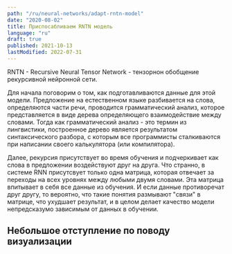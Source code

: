 ```yaml
---
path: "/ru/neural-networks/adapt-rntn-model"
date: "2020-08-02"
title: Приспосабливаем RNTN модель
language: "ru"
draft: true
published: 2021-10-13
lastModified: 2022-07-31
---
```


RNTN - Recursive Neural Tensor Network - тензорнон обобщение рекурсивной нейронной сети.

Для начала поговорим о том, как подготавливаются данные для этой модели.
Предложение на естественном языке разбивается на слова, определяются части речи, проводится грамматический анализ, которое представляется в виде дерева определяющего взаимодействие между словами. Тогда как грамматический анализ - это термин из лингвистики, построенное дерево является результатом синтаксического разбора, с которым все программисты сталкиваются при написании своего калькулятора (или компилятора). 

Далее, рекурсия присутствует во время обучения и подчеркивает как слова в предложении воздействуют друг на друга. Что странно, в системе RNN присутсвует только одна матрица, которая отвечает за переходы на всех уровнях между любыми двумя словами. Эта матрица впитывает в себя все данные из обучения. И если данные противоречат друг другу, то вероятно, что такие понятия размывают "связи" в матрице, что ухудшает результат, и в целом делает качество модели непредсказумо зависимым от данных в обучении.

## Небольшое отступление по поводу визуализации

